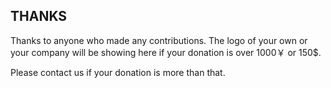 THANKS
---

Thanks to anyone who made any contributions. 
The logo of your own or your company will be showing here if your donation is over 1000￥ or 150$.

Please contact us if your donation is more than that.
